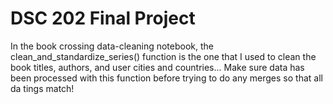 # DSC 202 Final Project

In the book crossing data-cleaning notebook, the clean_and_standardize_series() function is the one that I used to clean the book titles, authors, and user cities and countries... Make sure data has been processed with this function before trying to do any merges so that all da tings match!
